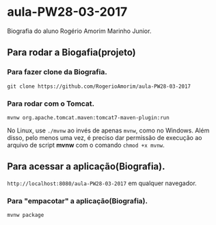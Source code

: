 # aula-PW28-03-2017

Biografia do aluno Rogério Amorim Marinho Junior.

## Para rodar a Biogafia(projeto)

### Para fazer clone da Biografia.

`git clone https://github.com/RogerioAmorim/aula-PW28-03-2017`

### Para rodar com o Tomcat.

`mvnw org.apache.tomcat.maven:tomcat7-maven-plugin:run`

No Linux, use `./mvnw` ao invés de apenas `mvnw`, como no Windows. Além disso, pelo menos uma vez, é preciso dar permissão de execução ao arquivo de script **mvnw** com o comando `chmod +x mvnw`.

## Para acessar a aplicação(Biografia).

`http://localhost:8080/aula-PW28-03-2017` em qualquer navegador.

### Para "empacotar" a aplicação(Biografia).

`mvnw package`
